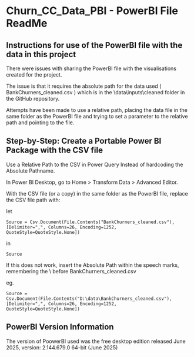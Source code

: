 # Churn_CC_Data_PBI - PowerBI File ReadMe

## Instructions for use of the PowerBI file with the data in this project

There were issues with sharing the PowerBI file with the visualisations created for the project. 

The issue is that it requires the absolute path for the data used ( BankChurners_cleaned.csv ) which is in the \data\inputs\cleaned folder in the GitHub repository.

Attempts have been made to use a relative path, placing the data file in the same folder as the PowerBI file and trying to set a parameter to the relative path and pointing to the file.

## Step-by-Step: Create a Portable Power BI Package with the CSV file

Use a Relative Path to the CSV in Power Query Instead of hardcoding the Absolute Pathname.

In Power BI Desktop, go to Home > Transform Data > Advanced Editor.

With the CSV file (or a copy) in the same folder as the PowerBI file, replace the CSV file path with:

let

    Source = Csv.Document(File.Contents("BankChurners_cleaned.csv"),[Delimiter=",", Columns=26, Encoding=1252, QuoteStyle=QuoteStyle.None])

in

    Source

If this does not work, insert the Absolute Path within the speech marks, remembering the \ before BankChurners_cleaned.csv

eg. 

    Source = Csv.Document(File.Contents("D:\data\BankChurners_cleaned.csv"),[Delimiter=",", Columns=26, Encoding=1252, QuoteStyle=QuoteStyle.None])


## PowerBI Version Information

The version of PoowerBI used was the free desktop edition released June 2025, version: 2.144.679.0 64-bit (June 2025)
